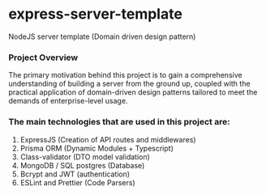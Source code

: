 # express-server-template
NodeJS server template (Domain driven design pattern)

### Project Overview
The primary motivation behind this project is to gain a comprehensive understanding of building a server from the ground up, coupled with the practical application of domain-driven design patterns tailored to meet the demands of enterprise-level usage.

### The main technologies that are used in this project are:
1. ExpressJS (Creation of API routes and middlewares)
2. Prisma ORM (Dynamic Modules + Typescript)
3. Class-validator (DTO model validation)
4. MongoDB / SQL postgres (Database)
6. Bcrypt and JWT (authentication)
7. ESLint and Prettier (Code Parsers)
